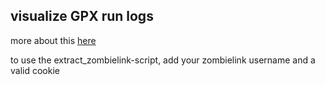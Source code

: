 ## visualize GPX run logs

more about this [here](http://www.volzo.de/2014/10/visualizing-gpx-runlogs/)

to use the extract_zombielink-script, add your zombielink username and a valid cookie 